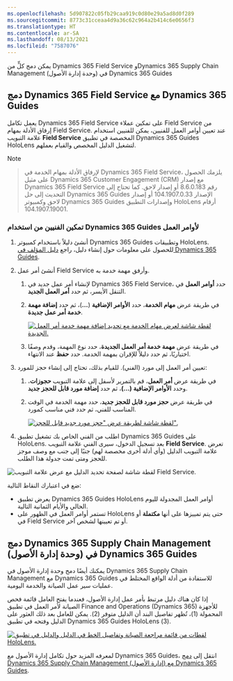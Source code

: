 ```yaml
---
ms.openlocfilehash: 5d907822c05fb29caa919c0d80e29a5ad8d0f289
ms.sourcegitcommit: 8773c31cceaa4d9a36c62c964a2b414c6e0656f3
ms.translationtype: HT
ms.contentlocale: ar-SA
ms.lasthandoff: 08/13/2021
ms.locfileid: "7587076"
---
```

يمكن دمج كلٍّ من Dynamics 365 Field Service وDynamics 365 Supply Chain Management (وحدة إدارة الأصول) في Dynamics 365 Guides

## <a name="integrate-dynamics-365-field-service-with-dynamics-365-guides"></a>دمج Dynamics 365 Field Service مع Dynamics 365 Guides
يعمل تكامل Dynamics 365 Field Service على تمكين عملاء Field Service من إرفاق الأدلة بمهام Field Service. عند تعيين أوامر العمل للفنيين، يمكن للفنيين استخدام علامة التبويب **Field Service** المخصصة في تطبيق Dynamics 365 Guides HoloLens لتشغيل الدليل المخصص والقيام بعملهم.

> [!NOTE]
> >لإرفاق الأدلة بمهام الخدمة في Dynamics 365 Field Service، يلزمك الحصول على مثيل Dynamics 365 Customer Engagement ‏(CRM) مع إصدار Dynamics 365 Field Service رقم 8.6.0.183 أو إصدار لاحق. كما تحتاج إلى التحديث إلى حل Dynamics 365 Guides الإصدار 104.1907.0.33 أو إصدار لاحق وكمبيوتر Dynamics 365 Guides وإصدارات التطبيق HoloLens أرقام 104.1907.19001.

### <a name="enable-your-technicians-to-use-dynamics-365-guides-for-work-orders"></a>تمكين الفنيين من استخدام Dynamics 365 Guides لأوامر العمل

1.  أنشئ دليلاً باستخدام كمبيوتر Dynamics 365 Guides وتطبيقات HoloLens. للحصول على معلومات حول إنشاء دليل، راجع [دليل المؤلف في Dynamics 365 Guides](/learn/modules/author-guides/?azure-portal=true).
    
1.  أنشئ أمر عمل Field Service وأرفق مهمة خدمة به.

    1.  لإنشاء أمر عمل جديد في Dynamics 365 Field Service، حدد **أوامر العمل** في التنقل الأيسر، ثم حدد **أمر العمل الجديد**.

    1.  في طريقة عرض **مهام الخدمة**، حدد **الأوامر الإضافية** (**…**)، ثم حدد **إضافة مهمة خدمة أمر عمل جديدة**.
    
        [ ![لقطة شاشة لعرض مهام الخدمة مع تحديد إضافة مهمة خدمة أمر العمل الجديدة.](../media/add-new-task-ssm.png) ](../media/add-new-task-ssm.png#lightbox) 

    1.  في طريقة عرض **مهمة خدمة أمر العمل الجديدة**، حدد نوع المهمة، وقدم وصفًا اختياريًا، ثم حدد دليلاً للإقران بمهمة الخدمة. حدد **حفظ** عند الانتهاء.

1.  تعيين أمر العمل إلى مورد (الفني). للقيام بذلك، تحتاج إلى إنشاء حجز للمورد:

    1.  في طريقة عرض **أمر العمل**، قم بالتمرير لأسفل إلى علامة التبويب **حجوزات**، وحدد **الأوامر الإضافية (...)**، ثم حدد **إضافة مورد قابل للحجز جديد**.

    1.  في طريقة عرض **حجز مورد قابل للحجز جديد**، حدد مهمة الخدمة في الوقت المناسب للفني، ثم حدد فني مناسب كمورد.
 
        [![لقطة شاشة لطريقة عرض "حجز مورد جديد قابل للحجز".](../media/schedule-select-resource-ssm.png) ](../media/schedule-select-resource-ssm.png#lightbox)

1.  اطلب من الفني الخاص بك تشغيل تطبيق Dynamics 365 Guides على HoloLens. بعد تسجيل الدخول، سيرى الفني علامة التبويب **Field Service**. تعرض علامة التبويب الدليل (وأي أدلة أخرى مخصصة لهم) جنبًا إلى جنب مع وصف موجز للحجز ومتى تمت جدولة هذا الطلب.

![لقطة شاشة لصفحة تحديد الدليل مع عرض علامة التبويب Field Service.](../media/select-guide-3-ss.png)  

ضع في اعتبارك النقاط التالية:

- يعرض تطبيق Dynamics 365 Guides HoloLens أوامر العمل المجدولة لليوم الحالي والأيام الثمانية التالية.
- تستمر أوامر العمل في الظهور على HoloLens حتى يتم تمييزها على أنها **مكتملة** أو في Field Service أو تم تعيينها لشخص آخر.

## <a name="integrate-dynamics-365-supply-chain-management-asset-management-module-with-dynamics-365-guides"></a>دمج Dynamics 365 Supply Chain Management (وحدة إدارة الأصول) في Dynamics 365 Guides

يمكنك أيضًا دمج وحدة إدارة الأصول في Dynamics 365 Supply Chain Management مع Dynamics 365 Guides للاستفادة من أدلة الواقع المختلط في عمليات سير عمل الصيانة والخدمة اليومية. 

إذا كان هناك دليل مرتبط بأمر عمل إدارة الأصول، فعندما يفتح العامل قائمة فحص الصيانة لأمر العمل في تطبيق Finance and Operations ‏(Dynamics 365) للأجهزة المحمولة (1)، تُظهر تفاصيل البند أن الدليل متوفر (2). يمكن للعامل بعد ذلك العثور على الدليل وفتحه في تطبيق Dynamics 365 Guides HoloLens ‏(3).

[ ![لقطات من قائمة مراجعة الصيانة وتفاصيل الخط في الدليل والدليل في تطبيق HoloLens.](../media/asset-management-integration-ssm.jpg)](../media/asset-management-integration-ssm.jpg#lightbox)

لمعرفه المزيد حول تكامل إدارة الأصول مع Dynamics 365 Guides، انتقل إلى [دمج Dynamics 365 Supply Chain Management (إدارة الأصول) مع Dynamics 365 Guides](/dynamics365/supply-chain/asset-management/asset-management-guides-integration/?azure-portal=true).
